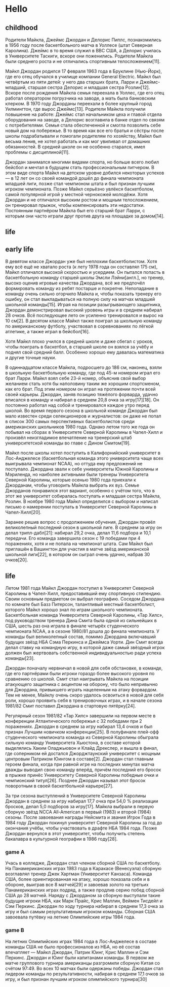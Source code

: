 # Hello

## childhood

Родители Майкла, Джеймс Джордан и Делорис Пиплс, познакомились в 1956 году после баскетбольного матча в Уоллесе (штат Северная Каролина). Джеймс в то время служил в ВВС США, а Делорис училась в Университете Таскиги, вскоре они поженились. Родители Майкла были среднего роста и не отличались спортивным телосложением[11].

Майкл Джордан родился 17 февраля 1963 года в Бруклине (Нью-Йорк), где его отец обучался в училище компании General Electric. Майкл был четвёртым из пяти детей: у него два старших брата, Ларри и Джеймс-младший, старшая сестра Делорис и младшая сестра Розлин[12]. Вскоре после рождения Майкла семья переехала в Уоллес, где его отец работал оператором погрузчика на заводе, а мать была банковским клерком. В 1970 году Джорданы переехали в более крупный город Уилмингтон, где вырос Джеймс[13]. Родители Майкла получили повышение на работе: Джеймс стал начальником цеха и главой отдела оборудования на заводе, а Делорис возглавила в банке отдел по связям с потребителями. Семья стала обеспеченной и смогла позволить себе новый дом на побережье. В то время как все его братья и сёстры после школы подрабатывали и помогали родителям по хозяйству, Майкл был весьма ленив, не хотел работать и как мог увиливал от домашних обязанностей. В средней школе он не особенно старался, имел проблемы с дисциплиной[11].

Джордан занимался многими видами спорта, но больше всего любил бейсбол и мечтал в будущем стать профессиональным питчером. В этом виде спорта Майкл на детском уровне добился некоторых успехов — в 12 лет он со своей командой дошёл до финала чемпионата младшей лиги, позже стал чемпионом штата и был признан лучшим игроком чемпионата. Позже Майкл серьёзно увлёкся баскетболом, самой популярной игрой у местной чернокожей молодёжи. Хотя Джордан и не отличался высоким ростом и мощным телосложением, он тренировал прыжок, чтобы компенсировать эти недостатки. Постоянным партнёром Майкла был его старший брат Ларри, с которым они часто играли друг против друга на площадке за домом[14].

## life

## early life
В девятом классе Джордан уже был неплохим баскетболистом. Хотя ему всё ещё не хватало роста (к лету 1978 года он составлял 175 см), Майкл отличался высокой скоростью и усердием. Он пытался попасть в баскетбольную команду старшей школы Эмсли Лэйни[англ.], но тренер, высоко оценив игровые качества Джордана, всё же предпочёл формировать команду из ребят постарше и покрепче. Непопадание в команду очень сильно огорчило Майкла и, чтобы показать тренеру его ошибку, он стал выкладываться на полную силу на матчах младшей школьной команды[15]. Играя на позиции разыгрывающего защитника, Джордан демонстрировал высокий уровень игры и в среднем набирал 28 очков. Всё последующее лето он усиленно тренировался и вырос на 10 см[2]. В десятом классе Майкл также поиграл за школьную команду по американскому футболу, участвовал в соревнованиях по лёгкой атлетике, а также играл в бейсбол[16].

Хотя Майкл плохо учился в средней школе и даже сбегал с уроков, чтобы поиграть в баскетбол, в старшей школе он взялся за учёбу и поднял свой средний балл. Особенно хорошо ему давалась математика и другие точные науки.

В одиннадцатом классе Майкла, подросшего до 186 см, наконец, взяли в школьную баскетбольную команду, где под 45-м номером играл его брат Ларри. Майкл взял себе 23-й номер, объяснив свой выбор желанием стать хотя бы наполовину таким же хорошим спортсменом, как его брат. Под этим номером он играл на протяжении почти всей своей карьеры. Джордан, заняв позицию тяжёлого форварда, удачно вписался в команду и набирал в среднем 20,8 очка за игру[17][18]. Он постоянно работал над собой и тренировался каждое утро перед школой. Во время первого сезона в школьной команде Джордан был мало известен среди селекционеров и журналистов: он даже не попал в список 300 самых перспективных баскетболистов среди американских школьников 1980 года. Однако летом того же года он побывал на сборах в Университете Северной Каролины в Чапел-Хилл и произвёл неизгладимое впечатление на тренерский штаб университетской команды во главе с Дином Смитом[19].

Майкл после школы хотел поступить в Калифорнийский университет в Лос-Анджелесе (баскетбольная команда этого университета чаще всех выигрывала чемпионат NCAA), но оттуда ему предложений не поступало. Джордана звали к себе университеты Южной Каролины и Мэриленда, но наиболее активными были тренеры Университета Северной Каролины, которые осенью 1980 года приехали к Джорданам, чтобы уговорить Майкла выбрать их вуз. Семье Джорданов понравился этот вариант, особенно с учётом того, что в этот же университет собиралась поступать и младшая сестра Майкла, Розлин. В ноябре 1980 года Майкл определился с выбором и написал письмо о намерении поступать в Университет Северной Каролины в Чапел-Хилл[20].

Заранее решив вопрос с продолжением обучения, Джордан провёл великолепный последний сезон в школьной лиге. В среднем за игру он делал трипл-дабл[21]: набирал 29,2 очка, делал 11,6 подбора и 10,1 передачи. Его команда завершила сезон с 19 победами при 4 поражениях, хотя и не попала на чемпионат штата. Сам Майкл был приглашён в Вашингтон для участия в матче звёзд американской школьной лиги[22], в котором он сыграл очень удачно, набрав 30 очков[20].

## life 
Летом 1981 года Майкл Джордан поступил в Университет Северной Каролины в Чапел-Хилл, предоставивший ему спортивную стипендию. Своим основным предметом он выбрал географию. Соседом Джордана по комнате был Базз Питерсон, талантливый местный баскетболист, которого Майкл хорошо знал по играм школьного чемпионата. Баскетбольная команда Университета Северной Каролины, «Тар Хилс», под руководством тренера Дина Смита была одной из сильнейших в США, шесть раз она играла в финале четырёх студенческого чемпионата NCAA, а в сезоне 1980/81 дошла до финала чемпионата. У команды был великолепный состав, помимо Джордана включавший будущих звёзд НБА Сэма Перкинса и Джеймса Уорти. Дин Смит всегда делал ставку на командную игру, в которой даже самый звёздный игрок должен был жертвовать собственной индивидуальностью ради успеха команды[23].

Джордан поначалу нервничал в новой для себя обстановке, в команде, где его партнёрами были игроки гораздо более высокого уровня по сравнению со школой. Смит стал наигрывать Майкла на позиции атакующего защитника с акцентом на оборону, что было непривычно для Джордана, привыкшего играть нацеленным на атаку форвардом. Тем не менее, Майклу очень скоро удалось освоиться в новой для себя роли, хорошо проявить себя в тренировочных играх, и в начале сезона 1981/82 Смит поставил Джордана в стартовую пятёрку[24].

Регулярный сезон 1981/82 «Тар Хилс» завершили на первом месте в конференции Атлантического побережья с 32 победами при 2 поражениях. Джордан в среднем за игру набирал 13,4 очков и был признан Лучшим новичком конференции[25]. В полуфинале плей-офф студенческого чемпионата команда из Северной Каролины обыграла сильную команду Университета Хьюстона, в составе которой выделялись Хаким Оладжьювон и Клайд Дрекслер, и вышла в финал, где соперником ей достался Джорджтаунский университет с мощным центровым Патриком Юингом в составе[2]. Джордан стал главным героем финала, когда при равной игре на последних минутах матча дважды выводил свою команду вперёд, причём последний его бросок в прыжке принёс Университету Северной Каролины победные очки и чемпионский титул[26]. Позднее Джордан называл этот бросок поворотным в своей баскетбольной карьере[27].

За три сезона выступлений в Университете Северной Каролины Джордан в среднем за игру набирал 17,7 очка при 54,0 % реализации бросков, делал 5,0 подборов за игру[17]. Майкла выбрали в первую сборную звёзд NCCA All-American в первый (1983) и второй (1984) сезоны. После завоевания награды Нейсмита и звания Игрок Года в 1984 году Джордан покинул университет Северной Каролины за год до окончания учёбы, чтобы участвовать в драфте НБА 1984 года. Позже Джордан вернулся в этот университет, чтобы получить степень бакалавра в культурной географии в 1986 году[28].

### game A

Учась в колледже, Джордан стал членом сборной США по баскетболу. На Панамериканских играх 1983 года в Каракасе (Венесуэла) сборную возглавлял тренер Джек Хартман (Университет Канзаса). Команда США, более ориентированная на атаку, хорошо показала себя и в обороне, выиграв все 8 матчей[29] и завоевав золото на третьих Панамериканских играх подряд, а также продлив серию побед сборной США до 28 матчей. Наряду с Джорданом за сборную выступали такие будущие игроки НБА, как Марк Прайс, Крис Маллин, Веймен Тисдейл и Сэм Перкинс. Джордан по ходу турнира набирал в среднем 17,3 очка за игру и был самым результативным игроком команды. Сборная США завоевала путёвку на летние Олимпийские игры 1984 года.

### game B

На летних Олимпийских играх 1984 года в Лос-Анджелесе в составе команды США не было профессионалов из НБА, но её состав впечатляет — Майкл Джордан, Патрик Юинг, Крис Маллин и Сэм Перкинс. Джордан и Юинг были капитанами команды. В первом же матче группового турнира американцы разгромили сборную Китая со счётом 97:49. Во всех 10 матчах были одержаны победы. Джордан стал лидером команды по результативности, набирая в среднем 17,1 очков за игру, и был признан лучшим игроком олимпийского турнира[30]

